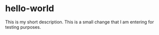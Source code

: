 # hello-world
This is my short description.
This is a small change that I am entering for testing purposes.
